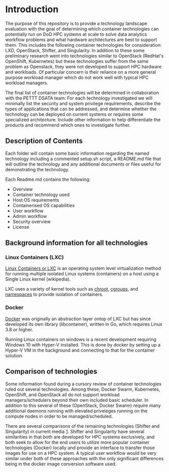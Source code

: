 # Introduction
The purpose of this repository is to provide a technology landscape evaluation with the goal of determining which container technologies can potentially run on DoD HPC systems at scale to solve data analytics workflow problems and what hardware architectures are best to support them. This includes the following container technologies for consideration: LXD, OpenStack, Shifter, and Singularity.  In addition to these some preliminary research went into technologies similar to OpenStack (RedHat's OpenShift, Kubernetes) but these technologies suffer from the same problem as Openstack, they were not developed to support HPC hardware and workloads.  Of particular concern is their reliance on a more general purpose workload manager which do not work well with typical HPC workload managers.

The final list of container technologies will be determined in collaboration with the PETTT DSATA team. For each technology investigated we will minimally list the security and system privilege requirements, describe the types of applications that can be addressed, and determine whether the technology can be deployed on current systems or requires some specialized architecture. Include other information to help differentiate the products and recommend which ones to investigate further.

## Description of Contents
Each folder will contain some basic information regarding the named technology including a commented setup.sh script, a README.md file that will outline the technology and any additional documents or files useful for demonstrating the technology.

Each Readme.md contains the following:
* Overview
* Container technology used
* Host OS requirements
* Containerised OS capabilities
* User workflow
* Admin workflow
* Security overview
* License


## Background information for all technologies
### Linux Containers (LXC)
[Linux Containers or LXC](https://en.wikipedia.org/wiki/LXC) is an operating system level virtualization method for running multiple isolated Linux systems (containers) on a host using a Single Linux kernel (wikipedia).

LXC uses a variety of kernel tools such as [chroot][chroot], [cgroups][cgroups], and [namespaces][namespaces] to provide isolation of containers.

### Docker
[Docker](https://en.wikipedia.org/wiki/Docker_(software)) was originally an abstraction layer ontop of LXC but has since developed its own library (libcontainer), written in Go, which requires Linux 3.8 or higher.

Running Linux containers on windows is a recent development requiring Windows 10 with Hyper-V installed.  This is done by docker by setting up a Hyper-V VM in the background and connecting to that for the container solution.

[cgroups]:https://en.wikipedia.org/wiki/Cgroups
[namespaces]:https://en.wikipedia.org/wiki/Linux_namespaces
[chroot]:https://en.wikipedia.org/wiki/Chroot

## Comparison of technologies
Some information found during a cursory review of container technologies ruled out several technologies.  Among these, Docker Swarm, Kubernetes, OpenShift, and OpenStack all do not support workload managers/schedulers beyond their own included basic scheduler.  In addition to this several of these (OpenStack, Docker Swarm) require many additional daemons running with elevated priveleges running on the compute nodes in order to be managed/scheduled.

There are several comparisons of the remaining technologies (Shifter and Singularity) in current media [1][comparison].  Shifter and Singularity have several similarities in that both are developed for HPC systems exclusively, and both seek to allow for the end users to utilize more popular container technologies (Docker) locally and provide an interface to transfer those images for use on a HPC system.  A typical user workflow would be very similar under both of these approaches with the only significant differences being in the docker image conversion software used.




[comparison]:http://geekyap.blogspot.ch/2016/11/docker-vs-singularity-vs-shifter-in-hpc.html

